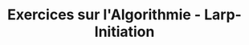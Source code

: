 ---
id: larp2_exercices
title: Exercices sur l'Algorithmie - Larp-Initiation
sidebar_label: Exercices
---